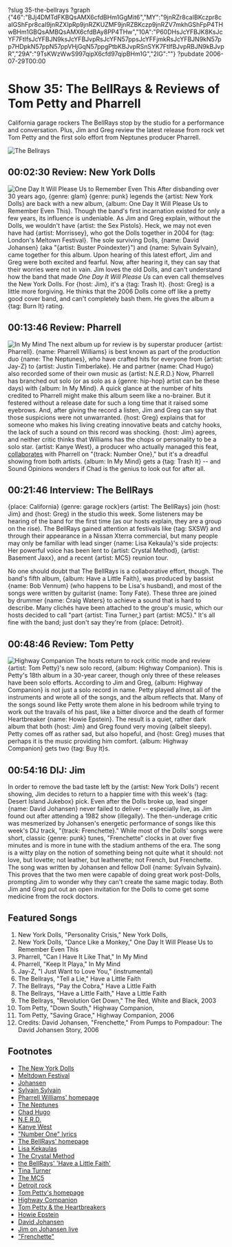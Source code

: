 ?slug 35-the-bellrays
?graph {"46":"BJj4DMTdFKBQsAMX6cfdBHm1GgMit6","MY":"9jnRZr8caIBKczpr8caIGShFpr8caI9jnRZXIpRp9jnRZKUZMF9jnRZBKczp9jnRZV7mkhGShFpP4THwBHm1GBQsAMBQsAMX6cfdBAy8PP4THw","10A":"P60DHsJcYFBJK8KsJcYF7FtIfsJcYFBJN9ksJcYFBJvpRsJcYFN57ppsJcYFFjmkRsJcYFBJN9kN57pp7HDpkN57ppN57ppVHjGqN57ppgPtbKBJvpRSnSYK7FtIfBJvpRBJN9kBJvpR","29A":"9TsKWzWwS997qipX6cfd97qipBHm1G","2IG":""}
?pubdate 2006-07-29T00:00

# Show 35: The BellRays & Reviews of Tom Petty and Pharrell
California garage rockers The BellRays stop by the studio for a performance and conversation. Plus, Jim and Greg review the latest release from rock vet Tom Petty and the first solo effort from Neptunes producer Pharrell.

![The Bellrays](https://static.soundopinions.org/images/2006/bellrays.jpg)

## 00:02:30 Review: New York Dolls
![One Day It Will Please Us to Remember Even This](https://static.soundopinions.org/assets/35/460.jpg)
After disbanding over 30 years ago, {genre: glam} {genre: punk} legends the {artist: New York Dolls} are back with a new album, {album: One Day It Will Please Us to Remember Even This}. Though the band's first incarnation existed for only a few years, its influence is undeniable. As Jim and Greg explain, without the Dolls, we wouldn't have {artist: the Sex Pistols}. Heck, we may not even have had {artist: Morrissey}, who got the Dolls together in 2004 for {tag: London's Meltown Festival}. The sole surviving Dolls, {name: David Johansen} (aka "{artist: Buster Poindexter}") and {name: Sylvain Sylvain}, came together for this album. Upon hearing of this latest effort, Jim and Greg were both excited and fearful. Now, after hearing it, they can say that their worries were not in vain. Jim loves the old Dolls, and can't understand how the band that made *One Day It Will Please Us* can even call themselves the New York Dolls. For {host: Jim}, it's a {tag: Trash It}. {host: Greg} is a little more forgiving. He thinks that the 2006 Dolls come off like a pretty good cover band, and can't completely bash them. He gives the album a {tag: Burn It} rating.

## 00:13:46 Review: Pharrell
![In My Mind](https://static.soundopinions.org/assets/35/MY0.jpg)
The next album up for review is by superstar producer {artist: Pharrell}. {name: Pharrell Williams} is best known as part of the production duo {name: The Neptunes}, who have crafted hits for everyone from {artist: Jay-Z} to {artist: Justin Timberlake}. He and partner {name: Chad Hugo} also recorded some of their own music as {artist: N.E.R.D.} Now, Pharrell has branched out solo (or as solo as a {genre: hip-hop} artist can be these days) with {album: In My Mind}. A quick glance at the number of hits credited to Pharrell might make this album seem like a no-brainer. But it festered without a release date for such a long time that it raised some eyebrows. And, after giving the record a listen, Jim and Greg can say that those suspicions were not unwarranted. {host: Greg} explains that for someone who makes his living creating innovative beats and catchy hooks, the lack of such a sound on this record was shocking. {host: Jim} agrees, and neither critic thinks that Williams has the chops or personality to be a solo star. {artist: Kanye West}, a producer who actually managed this feat, [collaborates](http://rapgenius.com/Pharrell-williams-number-one-lyrics) with Pharrell on "{track: Number One}," but it's a dreadful showing from both artists. {album: In My Mind} gets a {tag: Trash It} -- and Sound Opinions wonders if Chad is the genius to look out for after all. 

## 00:21:46 Interview: The BellRays
{place: California} {genre: garage rock}ers {artist: The BellRays} join {host: Jim} and {host: Greg} in the studio this week. Some listeners may be hearing of the band for the first time (as our hosts explain, they are a group on the rise). The BellRays gained attention at festivals like {tag: SXSW} and through their appearance in a Nissan Xterra commercial, but many people may only be familiar with lead singer {name: Lisa Kekaula}'s side projects: Her powerful voice has been lent to {artist: Crystal Method}, {artist: Basement Jaxx}, and a recent {artist: MC5} reunion tour.

No one should doubt that The BellRays is a collaborative effort, though. The band's fifth album, {album: Have a Little Faith}, was produced by bassist {name: Bob Vennum} (who happens to be Lisa's husband), and most of the songs were written by guitarist {name: Tony Fate}. These three are joined by drummer {name: Craig Waters} to achieve a sound that is hard to describe. Many clichés have been attached to the group's music, which our hosts decided to call "part {artist: Tina Turner,} part {artist: MC5}." It's all fine with the band; just don't say they're from {place: Detroit}. 

## 00:48:46 Review: Tom Petty
![Highway Companion](https://static.soundopinions.org/assets/35/29A0.jpg)
The hosts return to rock critic mode and review {artist: Tom Petty}'s new solo record, {album: Highway Companion}. This is Petty's 18th album in a 30-year career, though only three of these releases have been solo efforts. According to Jim and Greg, {album: Highway Companion} is not just a solo record in name. Petty played almost all of the instruments and wrote all of the songs, and the album reflects that. Many of the songs sound like Petty wrote them alone in his bedroom while trying to work out the travails of his past, like a bitter divorce and the death of former Heartbreaker {name: Howie Epstein}. The result is a quiet, rather dark album that both {host: Jim} and Greg found very moving (albeit sleepy). Petty comes off as rather sad, but also hopeful, and {host: Greg} muses that perhaps it is the music providing him comfort. {album: Highway Companion} gets two {tag: Buy It}s.

## 00:54:16 DIJ: Jim
In order to remove the bad taste left by the {artist: New York Dolls'} recent showing, Jim decides to return to a happier time with this week's {tag: Desert Island Jukebox} pick. Even after the Dolls broke up, lead singer {name: David Johansen} never failed to deliver -- especially live, as Jim found out after attending a 1982 show (illegally). The then-underage critic was mesmerized by Johansen's energetic performance of songs like this week's DIJ track, "{track: Frenchette}." While most of the Dolls' songs were short, classic {genre: punk} tunes, "Frenchette" clocks in at over five minutes and is more in tune with the stadium anthems of the era. The song is a witty play on the notion of something being not quite what it should: not love, but lovette; not leather, but leatherette; not French, but Frenchette. The song was written by Johansen and fellow Doll {name: Sylvain Sylvain}. This proves that the two men were capable of doing great work post-Dolls, prompting Jim to wonder why they can't create the same magic today. Both Jim and Greg put out an open invitation for the Dolls to come get some medicine from the rock doctors.

## Featured Songs
1. New York Dolls, "Personality Crisis," New York Dolls,
2. New York Dolls, "Dance Like a Monkey," One Day It Will Please Us to Remember Even This
3. Pharrell, "Can I Have It Like That," In My Mind
4. Pharrell, "Keep It Playa," In My Mind
5. Jay-Z, "I Just Want to Love You," (instrumental)
6. The Bellrays, "Tell a Lie," Have a Little Faith
7. The Bellrays, "Pay the Cobra," Have a Little Faith
8. The Bellrays, "Have a Little Faith," Have a Little Faith
9. The Bellrays, "Revolution Get Down," The Red, White and Black, 2003
10. Tom Petty, "Down South," Highway Companion, 
11. Tom Petty, "Saving Grace," Highway Companion, 2006
12. Credits: David Johansen, "Frenchette," From Pumps to Pompadour: The David Johansen Story, 2006

## Footnotes
- [The New York Dolls](http://www.allmusic.com/artist/new-york-dolls-mn0000866786)
- [Meltdown Festival](http://www.southbankcentre.co.uk/whatson/festivals-series/james-lavelles-meltdown-2014)
- [Johansen](http://www.allmusic.com/artist/david-johansen-mn0000181329)
- [Sylvain Sylvain](http://www.allmusic.com/artist/sylvain-sylvain-mn0000039390)
- [Pharrell Williams' homepage](http://www.pharrellwilliams.com/)
- [The Neptunes](http://en.wikipedia.org/wiki/The_Neptunes)
- [Chad Hugo](http://en.wikipedia.org/wiki/Chad_Hugo)
- [N.E.R.D.](http://www.n-e-r-d.com/)
- [Kanye West](http://www.kanyewest.com/)
- ["Number One" lyrics](http://rapgenius.com/Pharrell-williams-number-one-lyrics)
- [The BellRays' homepage](http://www.thebellrays.com/)
- [Lisa Kekaulas](http://en.wikipedia.org/wiki/Lisa_Kekaula)
- [The Crystal Method](http://www.thecrystalmethod.com/)
- [the BellRays' 'Have a Little Faith'](http://www.amazon.com/gp/product/B000EZ912Y/102-0116675-7099330?v=glance&n=5174)
- [Tina Turner](http://www.allmusic.com/artist/tina-turner-mn0000597309)
- [The MC5](http://www.allmusic.com/artist/mc5-mn0000182598)
- [Detroit rock](http://en.wikipedia.org/wiki/Detroit_rock)
- [Tom Petty's homepage](http://www.tompetty.com/)
- [Highway Companion](http://www.metacritic.com/music/artists/pettytom/highwaycompanion)
- [Tom Petty & the Heartbreakers](http://www.allmusic.com/artist/tom-petty-the-heartbreakers-mn0000614137)
- [Howie Epstein](http://www.cnn.com/2003/SHOWBIZ/Music/02/25/obit.epstein.ap/index.html)
- [David Johansen](http://en.wikipedia.org/wiki/David_Johansen)
- [Jim on Johansen live](http://www.jimdero.com/News2001/NewsLiveMar30Johansen.htm)
- ["Frenchette"](http://www.allmusic.com/cg/amg.dll?p=amg&token=ADFEAEE47C19DC4FA87520D69D3D4DC7FA7FFB07D063FD831F29461BDFBA3C54DD5F26B904A595CAAEF87DAB7BAFFF28E85905D3CDE453FACC0640&sql=33:8p821vdjzzva)
